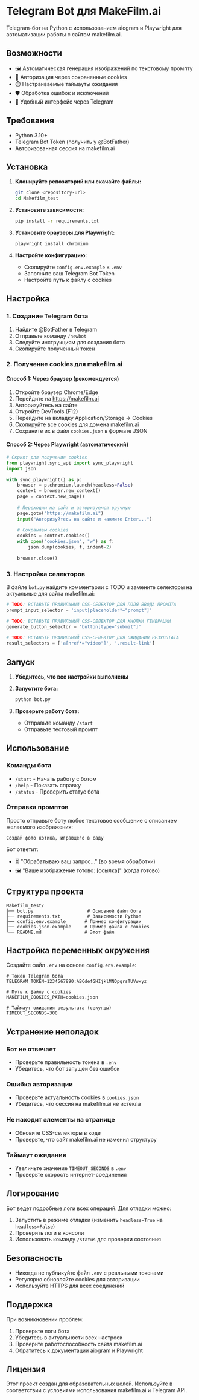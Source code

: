 # Telegram Bot для MakeFilm.ai

Telegram-бот на Python с использованием aiogram и Playwright для автоматизации работы с сайтом makefilm.ai.

## Возможности

- 🖼️ Автоматическая генерация изображений по текстовому промпту
- 🔐 Авторизация через сохраненные cookies
- ⏱️ Настраиваемые таймауты ожидания
- 🛡️ Обработка ошибок и исключений
- 📱 Удобный интерфейс через Telegram

## Требования

- Python 3.10+
- Telegram Bot Token (получить у @BotFather)
- Авторизованная сессия на makefilm.ai

## Установка

1. **Клонируйте репозиторий или скачайте файлы:**
   ```bash
   git clone <repository-url>
   cd Makefilm_test
   ```

2. **Установите зависимости:**
   ```bash
   pip install -r requirements.txt
   ```

3. **Установите браузеры для Playwright:**
   ```bash
   playwright install chromium
   ```

4. **Настройте конфигурацию:**
   - Скопируйте `config.env.example` в `.env`
   - Заполните ваш Telegram Bot Token
   - Настройте путь к файлу с cookies

## Настройка

### 1. Создание Telegram бота

1. Найдите @BotFather в Telegram
2. Отправьте команду `/newbot`
3. Следуйте инструкциям для создания бота
4. Скопируйте полученный токен

### 2. Получение cookies для makefilm.ai

#### Способ 1: Через браузер (рекомендуется)

1. Откройте браузер Chrome/Edge
2. Перейдите на https://makefilm.ai
3. Авторизуйтесь на сайте
4. Откройте DevTools (F12)
5. Перейдите на вкладку Application/Storage → Cookies
6. Скопируйте все cookies для домена makefilm.ai
7. Сохраните их в файл `cookies.json` в формате JSON

#### Способ 2: Через Playwright (автоматический)

```python
# Скрипт для получения cookies
from playwright.sync_api import sync_playwright
import json

with sync_playwright() as p:
    browser = p.chromium.launch(headless=False)
    context = browser.new_context()
    page = context.new_page()
    
    # Переходим на сайт и авторизуемся вручную
    page.goto("https://makefilm.ai")
    input("Авторизуйтесь на сайте и нажмите Enter...")
    
    # Сохраняем cookies
    cookies = context.cookies()
    with open("cookies.json", "w") as f:
        json.dump(cookies, f, indent=2)
    
    browser.close()
```

### 3. Настройка селекторов

В файле `bot.py` найдите комментарии с TODO и замените селекторы на актуальные для сайта makefilm.ai:

```python
# TODO: ВСТАВЬТЕ ПРАВИЛЬНЫЙ CSS-СЕЛЕКТОР ДЛЯ ПОЛЯ ВВОДА ПРОМПТА
prompt_input_selector = 'input[placeholder*="prompt"]'

# TODO: ВСТАВЬТЕ ПРАВИЛЬНЫЙ CSS-СЕЛЕКТОР ДЛЯ КНОПКИ ГЕНЕРАЦИИ  
generate_button_selector = 'button[type="submit"]'

# TODO: ВСТАВЬТЕ ПРАВИЛЬНЫЙ CSS-СЕЛЕКТОР ДЛЯ ОЖИДАНИЯ РЕЗУЛЬТАТА
result_selectors = ['a[href*="video"]', '.result-link']
```

## Запуск

1. **Убедитесь, что все настройки выполнены**
2. **Запустите бота:**
   ```bash
   python bot.py
   ```

3. **Проверьте работу бота:**
   - Отправьте команду `/start`
   - Отправьте тестовый промпт

## Использование

### Команды бота

- `/start` - Начать работу с ботом
- `/help` - Показать справку
- `/status` - Проверить статус бота

### Отправка промптов

Просто отправьте боту любое текстовое сообщение с описанием желаемого изображения:

```
Создай фото котика, играющего в саду
```

Бот ответит:
- ⏳ "Обрабатываю ваш запрос…" (во время обработки)
- 🖼️ "Ваше изображение готово: [ссылка]" (когда готово)

## Структура проекта

```
Makefilm_test/
├── bot.py                    # Основной файл бота
├── requirements.txt          # Зависимости Python
├── config.env.example       # Пример конфигурации
├── cookies.json.example     # Пример файла с cookies
└── README.md                # Этот файл
```

## Настройка переменных окружения

Создайте файл `.env` на основе `config.env.example`:

```env
# Токен Telegram бота
TELEGRAM_TOKEN=1234567890:ABCdefGHIjklMNOpqrsTUVwxyz

# Путь к файлу с cookies
MAKEFILM_COOKIES_PATH=cookies.json

# Таймаут ожидания результата (секунды)
TIMEOUT_SECONDS=300
```

## Устранение неполадок

### Бот не отвечает
- Проверьте правильность токена в `.env`
- Убедитесь, что бот запущен без ошибок

### Ошибка авторизации
- Проверьте актуальность cookies в `cookies.json`
- Убедитесь, что сессия на makefilm.ai не истекла

### Не находит элементы на странице
- Обновите CSS-селекторы в коде
- Проверьте, что сайт makefilm.ai не изменил структуру

### Таймаут ожидания
- Увеличьте значение `TIMEOUT_SECONDS` в `.env`
- Проверьте скорость интернет-соединения

## Логирование

Бот ведет подробные логи всех операций. Для отладки можно:

1. Запустить в режиме отладки (изменить `headless=True` на `headless=False`)
2. Проверить логи в консоли
3. Использовать команду `/status` для проверки состояния

## Безопасность

- Никогда не публикуйте файл `.env` с реальными токенами
- Регулярно обновляйте cookies для авторизации
- Используйте HTTPS для всех соединений

## Поддержка

При возникновении проблем:

1. Проверьте логи бота
2. Убедитесь в актуальности всех настроек
3. Проверьте работоспособность сайта makefilm.ai
4. Обратитесь к документации aiogram и Playwright

## Лицензия

Этот проект создан для образовательных целей. Используйте в соответствии с условиями использования makefilm.ai и Telegram API.

